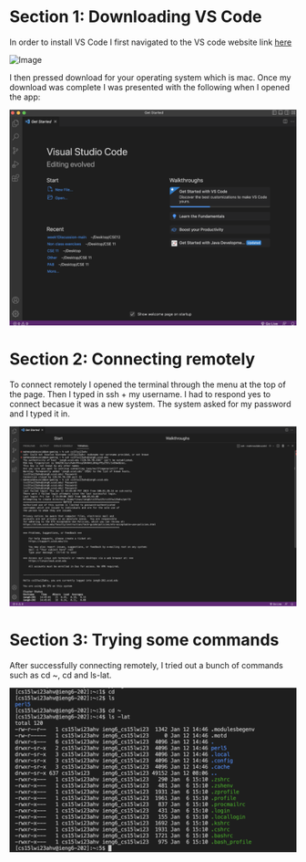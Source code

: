 

# Section 1: Downloading VS Code
 
In order to install VS Code I first navigated to the VS code website link [here](https://code.visualstudio.com/download)


![Image](https://imgur.com/gallery/cXCa7P8)

I then pressed download for your operating system which is mac. 
Once my download was complete I was presented with the following when I opened the app:

![Image](https://github.com/mabouzeid04/cse15l-lab-reports/blob/8576958ea022890a6d00d50e9a4d839e8b5f64a7/Screen%20Shot%202023-01-12%20at%202.18.50%20PM.png)

# Section 2: Connecting remotely

To connect remotely I opened the terminal through the menu at the top of the page. 
Then I typed in ssh + my username. 
I had to respond yes to connect becasue it was a new system.
The system asked for my password and I typed it in.

![Image](https://github.com/mabouzeid04/cse15l-lab-reports/blob/8576958ea022890a6d00d50e9a4d839e8b5f64a7/Screen%20Shot%202023-01-12%20at%203.25.55%20PM.png)

# Section 3: Trying some commands
After successfully connecting remotely, I tried out a bunch of commands such as cd ~, cd and ls-lat.

![Image](https://github.com/mabouzeid04/cse15l-lab-reports/blob/8576958ea022890a6d00d50e9a4d839e8b5f64a7/Screen%20Shot%202023-01-12%20at%203.26.14%20PM.png)
